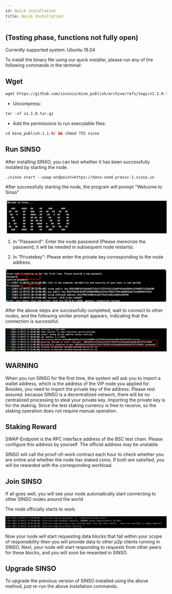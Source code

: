 ```yaml
---
id: Quick installation
title: Quick Installation!
---
```


## (Testing phase, functions not fully open)

Currently supported system: Ubuntu 18.04

To install the binary file using our quick installer, please run any of the following commands in the terminal:

## Wget

```html preview
wget https://github.com/sinsoio/mine_publish/archive/refs/tags/v1.1.0.tar.gz
```

- Uncompress:

```html preview
tar -xf v1.1.0.tar.gz
```

- Add the permissions to run executable files:

```html preview
cd mine_publish-1.1.0/ && chmod 755 sinso
```

<!-- ![Coinlist ](../img/team1.jpg) -->

## Run SINSO

After installing SINSO, you can test whether it has been successfully installed by starting the node.

```html preview
./sinso start --swap-endpoint=https://data-seed-pressc-1.sinso.io
```

After successfully starting the node, the program will prompt "Welcome to Sinso"

![Coinlist ](../img/team2.jpg)

1.  In "Password": Enter the node password (Please memorize the password, it will be needed in subsequent node restarts).

2.  In "Privatekey": Please enter the private key corresponding to the node address.

![Coinlist ](../img/team3.jpg)

After the above steps are successfully completed, wait to connect to other nodes, and the following similar prompt appears, indicating that the connection is successful.

![Coinlist ](../img/team4.jpg)

## WARNING

When you run SINSO for the first time, the system will ask you to import a wallet address, which is the address of the VIP node you applied for. Besides, you need to import the private key of the address. Please rest assured. because SINSO is a decentralized network, there will be no centralized processing to steal your private key. Importing the private key is for the staking. Since the test staking currency is free to receive, so the staking operation does not require manual operation.

## Staking Reward

SWAP-Endpoint is the RPC interface address of the BSC test chain. Please configure this address by yourself. The official address may be unstable.

SINSO will call the proof-of-work contract each hour to check whether you are online and whether the node has staked coins. If both are satisfied, you will be rewarded with the corresponding workload.

## Join SINSO

If all goes well, you will see your node automatically start connecting to other SINSO nodes around the world

The node officially starts to work.

![Coinlist ](../img/team5.jpg)

Now your node will start requesting data blocks that fall within your scope of responsibility-then you will provide data to other p2p clients running in SINSO. Next, your node will start responding to requests from other peers for these blocks, and you will soon be rewarded in SINSO.

## Upgrade SINSO

To upgrade the previous version of SINSO installed using the above method, just re-run the above installation commands.
